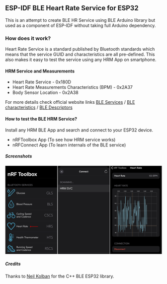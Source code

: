 ## ESP-IDF BLE Heart Rate Service for ESP32
This is an attempt to create BLE HR Service using BLE Arduino library but used as a component of ESP-IDF without taking full Arduino dependency.

### How does it work?
Heart Rate Service is a standard published by Bluetooth standards which means that the service GUID and characteristics are all pre-defined. This also makes it easy to test the service using any HRM App on smartphone.

#### HRM Service and Measurements
- Heart Rate Service - 0x180D
- Heart Rate Measurements Characteristics (BPM) - 0x2A37
- Body Sensor Location - 0x2A38

For more details check official website links [BLE Services](https://www.bluetooth.com/specifications/gatt/services/) / 
[BLE characteristics](https://www.bluetooth.com/specifications/gatt/characteristics/) / [BLE Descriptors](https://www.bluetooth.com/specifications/gatt/descriptors/)

#### How to test the BLE HRM Service?
Install any HRM BLE App and search and connect to your ESP32 device.
- nRFToolbox App (To see how HRM service works)
- nRFConnect App (To learn internals of the BLE service)

##### Screenshots
![nRFToolbox](https://github.com/sukesh-ak/BLE-HRM-IDF-SVC-ESP32/blob/main/assets/screenshots.jpg)

##### Credits
Thanks to [Neil Kolban](https://github.com/nkolban/) for the C++ BLE ESP32 library.